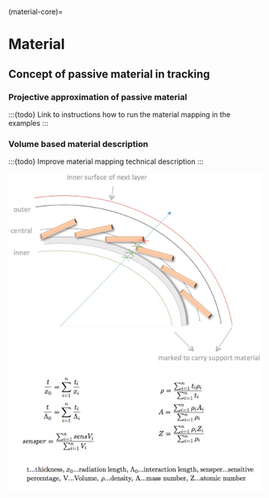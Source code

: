 (material-core)=

# Material

## Concept of passive material in tracking

### Projective approximation of passive material

:::{todo}
Link to instructions how to run the material mapping in the examples
:::

### Volume based material description

:::{todo}
Improve material mapping technical description
:::

![](figures/material/MaterialAssignment.jpeg)
![](figures/material/MaterialAveraging.jpeg)
